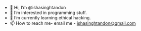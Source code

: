 - 👋 Hi, I’m @ishasinghtandon
- 👀 I’m interested in programming stuff.
- 🌱 I’m currently learning ethical hacking.
- 📫 How to reach me- email me - ishasinghtandon@gmail.com
